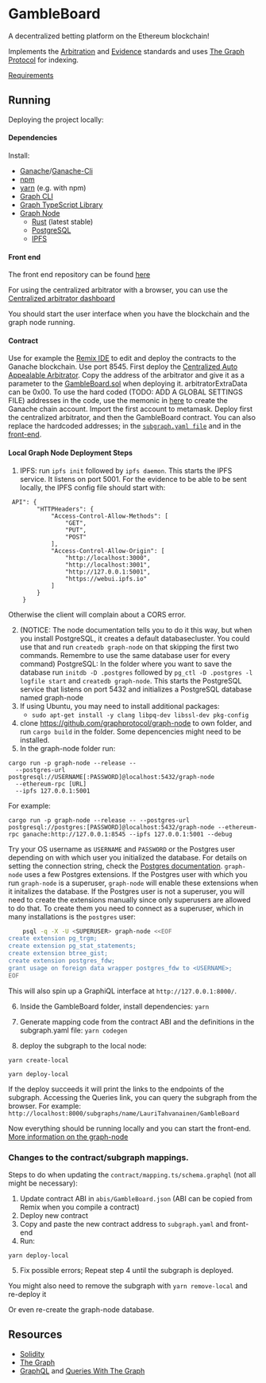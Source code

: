 # GambleBoard

A decentralized betting platform on the Ethereum blockchain! 

Implements the [Arbitration](https://github.com/ethereum/EIPs/issues/792) and [Evidence](https://github.com/ethereum/EIPs/issues/1497) standards and uses [The Graph Protocol](https://thegraph.com/) for indexing.

[Requirements](https://github.com/LauriTahvanainen/GambleBoard/edit/main/documentation/requirements.md)

## Running

Deploying the project locally:

#### Dependencies

Install:

- [Ganache](https://github.com/trufflesuite/ganache-cli)/[Ganache-Cli](https://github.com/trufflesuite/ganache-cli)
- [npm](https://www.npmjs.com/get-npm)
- [yarn](https://yarnpkg.com/getting-started/install) (e.g. with npm)
- [Graph CLI](https://github.com/graphprotocol/graph-cli)
- [Graph TypeScript Library](https://github.com/graphprotocol/graph-ts)
- [Graph Node](https://github.com/graphprotocol/graph-node)
	- [Rust](https://www.rust-lang.org/en-US/install.html) (latest stable)
	- [PostgreSQL](https://www.postgresql.org/download/)
	- [IPFS](https://docs.ipfs.io/install/)

#### Front end

The front end repository can be found [here](https://github.com/LauriTahvanainen/GambleBoard-frontend)

For using the centralized arbitrator with a browser, you can use the [Centralized arbitrator dashboard](https://github.com/LauriTahvanainen/centralized-arbitrator-dashboard)

You should start the user interface when you have the blockchain and the graph node running.

#### Contract

Use for example the [Remix IDE](https://remix.ethereum.org) to edit and deploy the contracts to the Ganache blockchain. Use port 8545. First deploy the [Centralized Auto Appealable Arbitrator](https://github.com/LauriTahvanainen/GambleBoard/blob/main/src/contracts/test/AutoAppealableArbitrator.sol). Copy the address of the arbitrator and give it as a parameter to the [GambleBoard.sol](https://github.com/LauriTahvanainen/GambleBoard/blob/main/src/contracts/GambleBoard.sol) when deploying it. arbitratorExtraData can be 0x00. To use the hard coded (TODO: ADD A GLOBAL SETTINGS FILE) addresses in the code, use the memonic in [here](https://github.com/LauriTahvanainen/GambleBoard/blob/main/TestInput/Input.txt) to create the Ganache chain account. Import the first account to metamask. Deploy first the centralized arbitrator, and then the GambleBoard contract. You can also replace the hardcoded  addresses; in the [`subgraph.yaml file`](https://github.com/LauriTahvanainen/GambleBoard/blob/main/subgraph.yaml) and in the [front-end](https://github.com/LauriTahvanainen/GambleBoard-Frontend).

#### Local Graph Node Deployment Steps

1. IPFS: run `ipfs init` followed by `ipfs daemon`. This starts the IPFS service. It listens on port 5001.
For the evidence to be able to be sent locally, the IPFS config file should start with:
```
 API": {
		"HTTPHeaders": {
			"Access-Control-Allow-Methods": [
				"GET",
				"PUT",
				"POST"
			],
			"Access-Control-Allow-Origin": [
				"http://localhost:3000",
				"http://localhost:3001",
				"http://127.0.0.1:5001",
				"https://webui.ipfs.io"
			]
		}
	}
```
Otherwise the client will complain about a CORS error.

2. (NOTICE: The node documentation tells you to do it this way, but when you install PostgreSQL, it creates a default databasecluster. You could use that and run `createdb graph-node` on that skipping the first two commands. Remembre to use the same database user for every command) PostgreSQL: In the folder where you want to save the database run `initdb -D .postgres` followed by `pg_ctl -D .postgres -l logfile start` and `createdb graph-node`. This starts the PostgreSQL service that listens on port 5432 and initializes a PostgreSQL database named graph-node
3. If using Ubuntu, you may need to install additional packages:
   - `sudo apt-get install -y clang libpq-dev libssl-dev pkg-config`
4. clone https://github.com/graphprotocol/graph-node to own folder, and run `cargo build` in the folder. Some depencencies might need to be installed.
5. In the graph-node folder run:

```
cargo run -p graph-node --release -- 
  --postgres-url postgresql://USERNAME[:PASSWORD]@localhost:5432/graph-node 
  --ethereum-rpc [URL] 
  --ipfs 127.0.0.1:5001
```

For example:

```
cargo run -p graph-node --release -- --postgres-url postgresql://postgres:[PASSWORD]@localhost:5432/graph-node --ethereum-rpc ganache:http://127.0.0.1:8545 --ipfs 127.0.0.1:5001 --debug
```

Try your OS username as `USERNAME` and `PASSWORD` or the Postgres user depending on with which user you initialized the database. For details on setting
the connection string, check the [Postgres documentation](https://www.postgresql.org/docs/current/libpq-connect.html#LIBPQ-CONNSTRING).
`graph-node` uses a few Postgres extensions. If the Postgres user with which
you run `graph-node` is a superuser, `graph-node` will enable these
extensions when it initalizes the database. If the Postgres user is not a
superuser, you will need to create the extensions manually since only
superusers are allowed to do that. To create them you need to connect as a
superuser, which in many installations is the `postgres` user:

```bash
    psql -q -X -U <SUPERUSER> graph-node <<EOF
create extension pg_trgm;
create extension pg_stat_statements;
create extension btree_gist;
create extension postgres_fdw;
grant usage on foreign data wrapper postgres_fdw to <USERNAME>;
EOF

```

This will also spin up a GraphiQL interface at `http://127.0.0.1:8000/`.

6. Inside the GambleBoard folder, install dependencies: `yarn`
7. Generate mapping code from the contract ABI and the definitions in the subgraph.yaml file: `yarn codegen`

8. deploy the subgraph to the local node:

```
yarn create-local

yarn deploy-local
```

If the deploy succeeds it will print the links to the endpoints of the subgraph. Accessing the Queries link, you can query the subgraph from the browser. For example: `http://localhost:8000/subgraphs/name/LauriTahvanainen/GambleBoard`

Now everything should be running locally and you can start the front-end. [More information on the graph-node](https://github.com/graphprotocol/graph-node/blob/master/docs/getting-started.md)

### Changes to the contract/subgraph mappings.

Steps to do when updating the `contract/mapping.ts/schema.graphql` (not all might be necessary):

1. Update contract ABI in `abis/GambleBoard.json` (ABI can be copied from Remix when you compile a contract)
2. Deploy new contract
3. Copy and paste the new contract address to `subgraph.yaml` and front-end
4. Run:

```
yarn deploy-local
```
5. Fix possible errors; Repeat step 4 until the subgraph is deployed.

You might also need to remove the subgraph with `yarn remove-local` and re-deploy it

Or even re-create the graph-node database.

## Resources

- [Solidity](https://buildmedia.readthedocs.org/media/pdf/solidity/develop/solidity.pdf)
- [The Graph](https://thegraph.com/docs/introduction)
- [GraphQL](https://graphql.org/learn/) and [Queries With The Graph](https://thegraph.com/docs/graphql-api#queries) 
